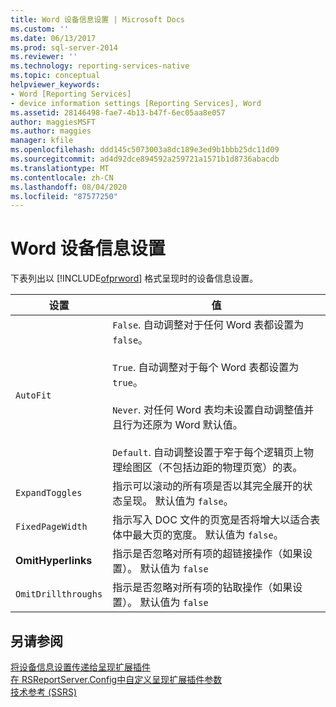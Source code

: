 ```yaml
---
title: Word 设备信息设置 | Microsoft Docs
ms.custom: ''
ms.date: 06/13/2017
ms.prod: sql-server-2014
ms.reviewer: ''
ms.technology: reporting-services-native
ms.topic: conceptual
helpviewer_keywords:
- Word [Reporting Services]
- device information settings [Reporting Services], Word
ms.assetid: 28146498-fae7-4b13-b47f-6ec05aa8e057
author: maggiesMSFT
ms.author: maggies
manager: kfile
ms.openlocfilehash: ddd145c5073003a8dc189e3ed9b1bbb25dc11d09
ms.sourcegitcommit: ad4d92dce894592a259721a1571b1d8736abacdb
ms.translationtype: MT
ms.contentlocale: zh-CN
ms.lasthandoff: 08/04/2020
ms.locfileid: "87577250"
---
```

# <a name="word-device-information-settings"></a>Word 设备信息设置
  下表列出以 [!INCLUDE[ofprword](../includes/ofprword-md.md)] 格式呈现时的设备信息设置。  
  
|设置|值|  
|-------------|-----------|  
|`AutoFit`|`False`. 自动调整对于任何 Word 表都设置为 `false`。<br /><br /> `True`. 自动调整对于每个 Word 表都设置为 `true`。<br /><br /> `Never`. 对任何 Word 表均未设置自动调整值并且行为还原为 Word 默认值。<br /><br /> `Default`. 自动调整设置于窄于每个逻辑页上物理绘图区（不包括边距的物理页宽）的表。|  
|`ExpandToggles`|指示可以滚动的所有项是否以其完全展开的状态呈现。 默认值为 `false`。|  
|`FixedPageWidth`|指示写入 DOC 文件的页宽是否将增大以适合表体中最大页的宽度。 默认值为 `false`。|  
|**OmitHyperlinks**|指示是否忽略对所有项的超链接操作（如果设置）。 默认值为 `false`|  
|`OmitDrillthroughs`|指示是否忽略对所有项的钻取操作（如果设置）。 默认值为 `false`|  
  
## <a name="see-also"></a>另请参阅  
 [将设备信息设置传递给呈现扩展插件](report-server-web-service/net-framework/passing-device-information-settings-to-rendering-extensions.md)   
 [在 RSReportServer.Config中自定义呈现扩展插件参数](customize-rendering-extension-parameters-in-rsreportserver-config.md)   
 [技术参考 (SSRS)](../../2014/reporting-services/technical-reference-ssrs.md)  
  
  
